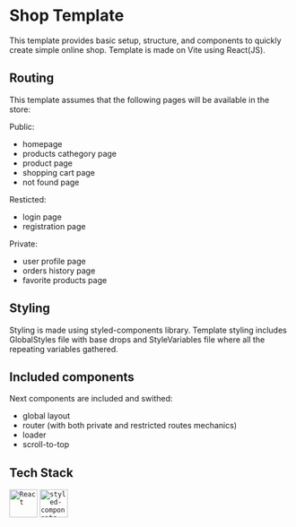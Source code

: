 # Shop Template

This template provides basic setup, structure, and components to quickly create simple online shop. Template is made on Vite using React(JS).

## Routing

This template assumes that the following pages will be available in the store:

Public:

- homepage
- products cathegory page
- product page
- shopping cart page
- not found page

Resticted:

- login page
- registration page

Private:

- user profile page
- orders history page
- favorite products page

## Styling

Styling is made using styled-components library. Template styling includes GlobalStyles file with base drops and StyleVariables file where all the repeating variables gathered.

## Included components

Next components are included and swithed:

- global layout
- router (with both private and restricted routes mechanics)
- loader
- scroll-to-top

## Tech Stack

<code><img height="50" src="https://user-images.githubusercontent.com/25181517/183897015-94a058a6-b86e-4e42-a37f-bf92061753e5.png" alt="React" title="React" /></code>
<code><img height="50" src="https://raw.githubusercontent.com/styled-components/brand/master/styled-components.png" alt="styled-components" title="styled-components" /></code>
